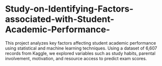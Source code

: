 # Study-on-Identifying-Factors-associated-with-Student-Academic-Performance-
This project analyzes key factors affecting student academic performance using statistical and machine learning techniques. Using a dataset of 6,607 records from Kaggle, we explored variables such as study habits, parental involvement, motivation, and resource access to predict exam scores.
